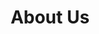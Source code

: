 ---
layout: about
title: About Us
details: "sandae rerum? Dolores, nobis in. Deserunt, placeat. Est dolorem debitis exercitationem quis enim, ullam illo aperiam beatae eius! Laboriosam doloribus fugiat placeat, nesciunt consequuntur consectetur officiis voluptatum modi saepe eligendi, voluptatem nemo incidunt dicta fuga obcaecati voluptate ducimus quasi qui deserunt reiciendis! Nihil ab ducimus ipsa ut in fugit. Corporis ipsum,o repudiandae sit dolores aliquid labore odio. Molestias sequi ipsum nesciunt neque repellendus incidunt, asperiores"
image: "/images/green-area.png"
form_details:
    name: "Full Name"
    email: "Your Email"
    message: "Write Message..."
    btn_text: "Send Message"
---